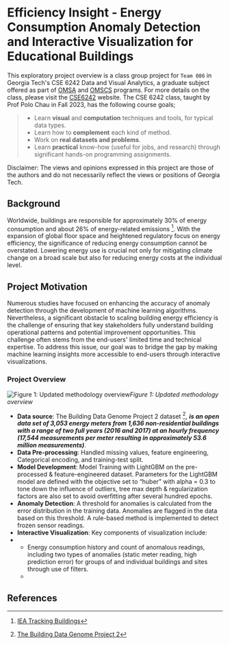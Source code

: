 # Efficiency Insight - Energy Consumption Anomaly Detection and Interactive Visualization for Educational Buildings

This exploratory project overview is a class group project for `Team 086` in Georgia Tech's CSE 6242 Data and Visual Analytics, a graduate subject offered as part of [OMSA](https://pe.gatech.edu/degrees/analytics) and [OMSCS](https://omscs.gatech.edu/) programs. For more details on the class, please visit the [CSE6242](https://omscs.gatech.edu/cse-6242-data-and-visual-analytics) website. The CSE 6242 class, taught by Prof Polo Chau in Fall 2023, has the following course goals;
> - Learn **visual** and **computation** techniques and tools, for typical data types.
> - Learn how to **complement** each kind of method.
> - Work on **real datasets and problems**.
> - Learn **practical** know-how (useful for jobs, and research) through significant hands-on programming assignments.

Disclaimer: The views and opinions expressed in this project are those of the authors and do not necessarily reflect the views or positions of Georgia Tech.

## Background

Worldwide, buildings are responsible for approximately 30% of energy consumption and about 26% of energy-related emissions [^1]. With the expansion of global floor space and heightened regulatory focus on energy efficiency, the significance of reducing energy consumption cannot be overstated. Lowering energy use is crucial not only for mitigating climate change on a broad scale but also for reducing energy costs at the individual level.

## Project Motivation
Numerous studies have focused on enhancing the accuracy of anomaly detection through the development of machine learning algorithms. Nevertheless, a significant obstacle to scaling building energy efficiency is the challenge of ensuring that key stakeholders fully understand building operational patterns and potential improvement opportunities. This challenge often stems from the end-users' limited time and technical expertise. To address this issue, our goal was to bridge the gap by making machine learning insights more accessible to end-users through interactive visualizations.

### Project Overview


![Figure 1: Updated methodology overview](https://github.com/iamkevk/DVA_6242/assets/66114561/1be6d786-7e1f-43f3-a429-5d5500ee906e)*Figure 1: Updated methodology overview*

- **Data source**: The Building Data Genome Project 2 dataset [^2], ***is an open data set of 3,053 energy meters from 1,636 non-residential buildings with a range of two full years (2016 and 2017) at an hourly frequency (17,544 measurements per meter resulting in approximately 53.6 million measurements)***. 
- **Data Pre-processing**: Handled missing values, feature engineering, Categorical encoding, and training-test split.
- **Model Development**: Model Training with LightGBM on the pre-processed & feature-engineered dataset. Parameters for the LightGBM model are defined with the objective set to “huber” with alpha = 0.3 to tone down the influence of outliers, tree max depth & regularization factors are also set to avoid overfitting after several hundred epochs.
- **Anomaly Detection**: A threshold for anomalies is calculated from the error distribution in the training data. Anomalies are flagged in the data based on this threshold.  A rule-based method is implemented to detect frozen sensor readings.
- **Interactive Visualization**: Key components of visualization include:
- - Energy consumption history and count of anomalous readings, including two types of anomalies (static meter reading, high prediction error) for groups of and individual buildings and sites through use of filters.
  - 


## References
[^1]: [IEA Tracking Buildings](https://www.iea.org/energy-system/buildings#tracking)
[^2]: [The Building Data Genome Project 2](https://www.nature.com/articles/s41597-020-00712-x)

